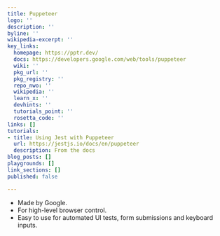 ```yaml
---
title: Puppeteer
logo: ''
description: ''
byline: ''
wikipedia-excerpt: ''
key_links:
  homepage: https://pptr.dev/
  docs: https://developers.google.com/web/tools/puppeteer
  wiki: ''
  pkg_url: ''
  pkg_registry: ''
  repo_nwo: ''
  wikipedia: ''
  learn_x: ''
  devhints: ''
  tutorials_point: ''
  rosetta_code: ''
links: []
tutorials:
- title: Using Jest with Puppeteer
  url: https://jestjs.io/docs/en/puppeteer
  description: From the docs
blog_posts: []
playgrounds: []
link_sections: []
published: false

---
```

- Made by Google.
- For high-level browser control.
- Easy to use for automated UI tests, form submissions and keyboard inputs.
